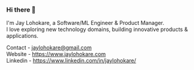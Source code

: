 ### Hi there 👋

I'm Jay Lohokare, a Software/ML Engineer & Product Manager.<br>
I love exploring new technology domains, building innovative products & applications. <br>

Contact - jaylohokare@gmail.com<br>
Website - https://www.jaylohokare.com<br>
Linkedin - https://www.linkedin.com/in/jaylohokare/<br>
